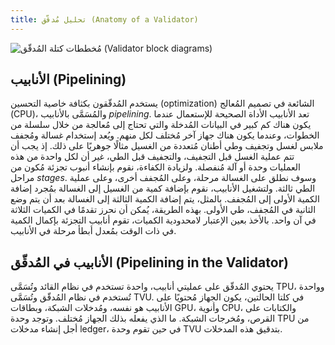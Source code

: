 ```yaml
---
title: تحليل مُدقّق (Anatomy of a Validator)
---
```


![مُخططات كتلة المُدقّق (Validator block diagrams)](/img/validator.svg)

## الأنابيب (Pipelining)

يستخدم المُدقّقون بكثافة خاصية التحسين (optimization) الشائعة في تصميم المُعالج (CPU)، والمُسَمَّى بالأنابيب _pipelining_. تعد الأنابيب الأداة الصحيحة للإستعمال عندما يكون هناك كم كبير في البيانات المُدخلة والتي تحتاج إلى مُعالجة من خلال سلسلة من الخطوات، وعندما يكون هناك جهاز آخر مُختلف لكل منهم. ويُعد إستخدام غسالة ومُجفف ملابس لغسل وتجفيف وطي أطنان مُتعددة من الغسيل مثالًا جوهريًا على ذلك. إذ يجب أن تتم عملية الغسل قبل التجفيف، والتجفيف قبل الطي، غير أن لكل واحدة من هذه العمليات وحدة أو آلة مُنفصلة. ولزيادة الكفاءة، نقوم بإنشاء أنبوب تجزئة مُكون من مراحل _stages_. وسوف نطلق على الغسالة مرحلة، وعلى المُجفف أخرى، وعلى عملية الطي ثالثة. ولتشغيل الأنابيب، نقوم بإضافة كمية من الغسيل إلى الغسالة بمُجرد إضافة الكمية الأولى إلى المُجفف. بالمثل، يتم إضافة الكمية الثالثة إلى الغسالة بعد أن يتم وضع الثانية في المُجفف، طي الأولى. بهذه الطريقة، يُمكن أن نحرز تقدمًا في الكميات الثلاثة في آن واحد. بالأخذ بعين الإعتبار لامحدودية الكميات، تقوم أنابيب التجزئة بإكمال الكمية في ذات الوقت بمُعدل أبطأ مرحلة في الأنابيب.

## الأنابيب في المُدقّق (Pipelining in the Validator)

يحتوي المُدقّق على عمليتي أنابيب، واحدة تستخدم في نظام القائد وتُسَمَّى TPU، وواحدة تُستخدم في نظام المُدقّق وتُسَمَّى TVU. في كلتا الحالتين، يكون الجهاز مُحتويًا على الأنابيب هو نفسه، ومُدخلات الشبكة، وبطاقات GPU، وأنوية CPU، والكتابات على القرص، ومُخرجات الشبكة. ما الذي يفعله بذلك الجهاز مُختلف. وتوجد وحدة TPU من أجل إنشاء مدخلات ledger، في حين تقوم وحدة TVU بتدقيق هذه المدخلات.
